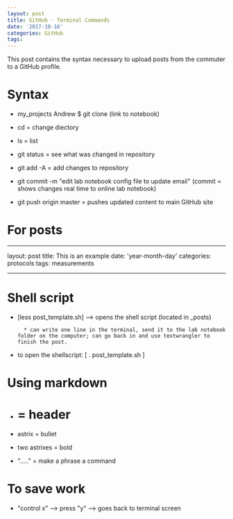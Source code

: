```yaml
---
layout: post
title: GitHub - Terminal Commands
date: '2017-10-16'
categories: GitHub
tags: 
---
```


This post contains the syntax necessary to upload posts from the commuter to a GitHub profile.

# Syntax

* my_projects Andrew $ git clone    (link to notebook)

* cd = change diectory 

* ls = list

* git status = see what was changed in repository

* git add -A = add changes to repository

* git commit -m "edit lab notebook config file to update email" (commit = shows changes real time to online lab notebook)

* git push origin master = pushes updated content to main GitHub site


# For posts

---------------

layout: post
title: This is an example
date: 'year-month-day'
categories: protocols
tags: measurements

-----------------


# Shell script

* [less post_template.sh] --> opens the shell script (located in _posts)

		* can write one line in the terminal, send it to the lab notebook folder on the computer; can go back in and use textwrangler to finish the post.

* to open the shellscript: [ . post_template.sh ]


# Using markdown

* # = header

* astrix = bullet 

* two astrixes = bold

* "....." = make a phrase a command


# To save work

* "control x" --> press "y" --> goes back to terminal screen